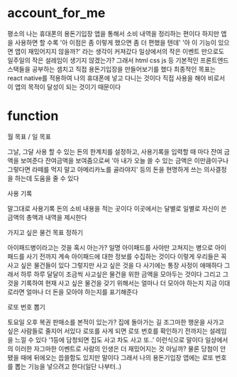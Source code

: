 # account_for_me

평소의 나는 휴대폰의 용돈기입장 앱을 통해서 소비 내역을 정리하는 편이다 하지만 앱을 사용하면 할 수록 '아 이점은 좀 이렇게 했으면 좀 더 편했을 텐데' '아 이 기능이 있으면 앱이 재밌어지지 않을까?' 라는 생각이 커져갔다 일상에서의 작은 이벤트 만으로도 일주일의 작은 설레임이 생기지 않겠는가? 그래서 html css js 등 기본적인 프론트엔드 스택들을 공부하는 셈치고 직접 용돈기입장을 만들어보기를 했다 최종적인 목표는 react native를 적용하여 나의 휴대폰에 넣고 다니는 것이다 직접 사용을 해야 비로서 이 앱의 목적이 달성이 되는 것이기 때문이다 




# function 

월 목표 / 일 목표 

그날, 그달 사용 할 수 있는 돈의 한계치를 설정하고, 사용기록을 입력할 때 마다 잔여 금액을 보여준다 잔여금액을 보여줌으로써 '아 내가 오늘 쓸 수 있는 금액은 이만큼이구나 그렇다면 라떼를 먹지 말고 아메리카노를 골라야지' 등의 돈을 현명하게 쓰는 의사결정을 하는데 도움을 줄 수 있다 

사용 기록 

말그대로 사용기록 돈의 소비 내용을 적는 곳이다 이곳에서는 달별로 일별로 자신이 쓴 금액의 총액과 내역을 제시한다 

가지고 싶은 물건 목표 정하기 

아이패드병이라고는 것을 혹시 아는가? 일명 아이패드를 사야만 고쳐지는 병으로 아이패드를 사기 전까지 계속 아이패드에 대한 정보를 수집하는 것이다 이렇게 우리들은 꼭 사고 싶은 물건들이 있다 그렇지만 사고 싶은 것을 다 사기에는 통장 사정이 애매하다 그래서 하루 하루 달달이 조금씩 사고싶은 물건을 위한 금액을 모아두는 것이다 그리고 그것을 기록하여 현재 사고 싶은 물건을 갖기 위해서는 얼마나 더 모아야 하는지 지금 이대로라면 얼마나 더 돈을 모아야 하는지를 표기해준다 

로또 번호 뽑기 

토요일 오후 복권 판매소를 본적이 있는가? 집에 돌아가는 길 조그마한 행운을 사가고 싶은 사람들로 줄지어 서있다 로또를 사게 되면 로또 번호를 확인하기 전까지는 설레임을 느낄 수 있다 '1등에 담청되면 집도 사고 차도 사고 또..' 이런식으로 말이다 일상에서의 이러한 자그마한 이벤트로 사람의 인생은 더 재밌어지는 것 아닐까? 물론 당첨이 안됐을 때에 뒤에오는 씁쓸함도 있지만 말이다 그래서 나의 용돈기입장 앱에는 로또 번호를 뽑는 기능을 넣으려고 한다(일단 나부터..)

